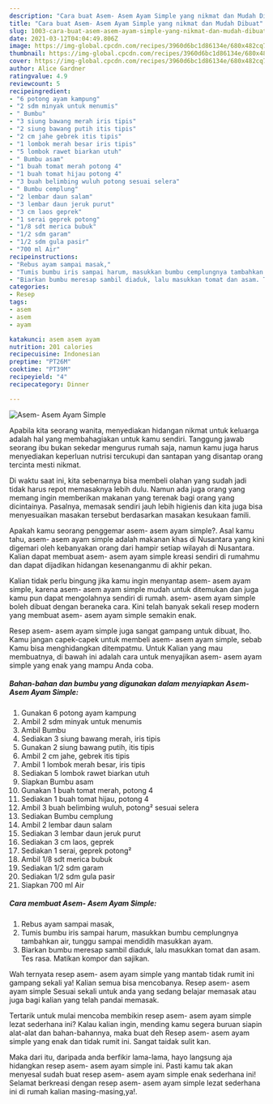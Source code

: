 ```yaml
---
description: "Cara buat Asem- Asem Ayam Simple yang nikmat dan Mudah Dibuat"
title: "Cara buat Asem- Asem Ayam Simple yang nikmat dan Mudah Dibuat"
slug: 1003-cara-buat-asem-asem-ayam-simple-yang-nikmat-dan-mudah-dibuat
date: 2021-03-12T04:04:49.806Z
image: https://img-global.cpcdn.com/recipes/3960d6bc1d86134e/680x482cq70/asem-asem-ayam-simple-foto-resep-utama.jpg
thumbnail: https://img-global.cpcdn.com/recipes/3960d6bc1d86134e/680x482cq70/asem-asem-ayam-simple-foto-resep-utama.jpg
cover: https://img-global.cpcdn.com/recipes/3960d6bc1d86134e/680x482cq70/asem-asem-ayam-simple-foto-resep-utama.jpg
author: Alice Gardner
ratingvalue: 4.9
reviewcount: 5
recipeingredient:
- "6 potong ayam kampung"
- "2 sdm minyak untuk menumis"
- " Bumbu"
- "3 siung bawang merah iris tipis"
- "2 siung bawang putih itis tipis"
- "2 cm jahe gebrek itis tipis"
- "1 lombok merah besar iris tipis"
- "5 lombok rawet biarkan utuh"
- " Bumbu asam"
- "1 buah tomat merah potong 4"
- "1 buah tomat hijau potong 4"
- "3 buah belimbing wuluh potong sesuai selera"
- " Bumbu cemplung"
- "2 lembar daun salam"
- "3 lembar daun jeruk purut"
- "3 cm laos geprek"
- "1 serai geprek potong"
- "1/8 sdt merica bubuk"
- "1/2 sdm garam"
- "1/2 sdm gula pasir"
- "700 ml Air"
recipeinstructions:
- "Rebus ayam sampai masak,"
- "Tumis bumbu iris sampai harum, masukkan bumbu cemplungnya tambahkan air, tunggu sampai mendidih masukkan ayam."
- "Biarkan bumbu meresap sambil diaduk, lalu masukkan tomat dan asam. Tes rasa. Matikan kompor dan sajikan."
categories:
- Resep
tags:
- asem
- asem
- ayam

katakunci: asem asem ayam 
nutrition: 201 calories
recipecuisine: Indonesian
preptime: "PT26M"
cooktime: "PT39M"
recipeyield: "4"
recipecategory: Dinner

---
```



![Asem- Asem Ayam Simple](https://img-global.cpcdn.com/recipes/3960d6bc1d86134e/680x482cq70/asem-asem-ayam-simple-foto-resep-utama.jpg)

Apabila kita seorang wanita, menyediakan hidangan nikmat untuk keluarga adalah hal yang membahagiakan untuk kamu sendiri. Tanggung jawab seorang ibu bukan sekedar mengurus rumah saja, namun kamu juga harus menyediakan keperluan nutrisi tercukupi dan santapan yang disantap orang tercinta mesti nikmat.

Di waktu  saat ini, kita sebenarnya bisa membeli olahan yang sudah jadi tidak harus repot memasaknya lebih dulu. Namun ada juga orang yang memang ingin memberikan makanan yang terenak bagi orang yang dicintainya. Pasalnya, memasak sendiri jauh lebih higienis dan kita juga bisa menyesuaikan masakan tersebut berdasarkan masakan kesukaan famili. 



Apakah kamu seorang penggemar asem- asem ayam simple?. Asal kamu tahu, asem- asem ayam simple adalah makanan khas di Nusantara yang kini digemari oleh kebanyakan orang dari hampir setiap wilayah di Nusantara. Kalian dapat membuat asem- asem ayam simple kreasi sendiri di rumahmu dan dapat dijadikan hidangan kesenanganmu di akhir pekan.

Kalian tidak perlu bingung jika kamu ingin menyantap asem- asem ayam simple, karena asem- asem ayam simple mudah untuk ditemukan dan juga kamu pun dapat mengolahnya sendiri di rumah. asem- asem ayam simple boleh dibuat dengan beraneka cara. Kini telah banyak sekali resep modern yang membuat asem- asem ayam simple semakin enak.

Resep asem- asem ayam simple juga sangat gampang untuk dibuat, lho. Kamu jangan capek-capek untuk membeli asem- asem ayam simple, sebab Kamu bisa menghidangkan ditempatmu. Untuk Kalian yang mau membuatnya, di bawah ini adalah cara untuk menyajikan asem- asem ayam simple yang enak yang mampu Anda coba.

<!--inarticleads1-->

##### Bahan-bahan dan bumbu yang digunakan dalam menyiapkan Asem- Asem Ayam Simple:

1. Gunakan 6 potong ayam kampung
1. Ambil 2 sdm minyak untuk menumis
1. Ambil  Bumbu
1. Sediakan 3 siung bawang merah, iris tipis
1. Gunakan 2 siung bawang putih, itis tipis
1. Ambil 2 cm jahe, gebrek itis tipis
1. Ambil 1 lombok merah besar, iris tipis
1. Sediakan 5 lombok rawet biarkan utuh
1. Siapkan  Bumbu asam
1. Gunakan 1 buah tomat merah, potong 4
1. Sediakan 1 buah tomat hijau, potong 4
1. Ambil 3 buah belimbing wuluh, potong² sesuai selera
1. Sediakan  Bumbu cemplung
1. Ambil 2 lembar daun salam
1. Sediakan 3 lembar daun jeruk purut
1. Sediakan 3 cm laos, geprek
1. Sediakan 1 serai, geprek potong²
1. Ambil 1/8 sdt merica bubuk
1. Sediakan 1/2 sdm garam
1. Sediakan 1/2 sdm gula pasir
1. Siapkan 700 ml Air




<!--inarticleads2-->

##### Cara membuat Asem- Asem Ayam Simple:

1. Rebus ayam sampai masak,
1. Tumis bumbu iris sampai harum, masukkan bumbu cemplungnya tambahkan air, tunggu sampai mendidih masukkan ayam.
1. Biarkan bumbu meresap sambil diaduk, lalu masukkan tomat dan asam. Tes rasa. Matikan kompor dan sajikan.




Wah ternyata resep asem- asem ayam simple yang mantab tidak rumit ini gampang sekali ya! Kalian semua bisa mencobanya. Resep asem- asem ayam simple Sesuai sekali untuk anda yang sedang belajar memasak atau juga bagi kalian yang telah pandai memasak.

Tertarik untuk mulai mencoba membikin resep asem- asem ayam simple lezat sederhana ini? Kalau kalian ingin, mending kamu segera buruan siapin alat-alat dan bahan-bahannya, maka buat deh Resep asem- asem ayam simple yang enak dan tidak rumit ini. Sangat taidak sulit kan. 

Maka dari itu, daripada anda berfikir lama-lama, hayo langsung aja hidangkan resep asem- asem ayam simple ini. Pasti kamu tak akan menyesal sudah buat resep asem- asem ayam simple enak sederhana ini! Selamat berkreasi dengan resep asem- asem ayam simple lezat sederhana ini di rumah kalian masing-masing,ya!.

